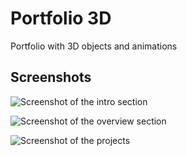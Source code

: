 # Portfolio 3D
Portfolio with 3D objects and animations

## Screenshots

![Screenshot of the intro section](https://i.ibb.co/FXF4J9k/Screenshot-from-2023-05-20-20-29-26.png "Screenshot 1")

![Screenshot of the overview section](https://i.ibb.co/NL0qR8L/Screenshot-from-2023-05-20-20-29-13.png "Screenshot 2")

![Screenshot of the projects](https://i.ibb.co/tm67fKP/Screenshot-from-2023-05-20-20-28-47.png "Screenshot 3")
